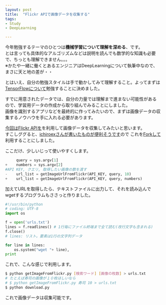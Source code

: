 ```yaml
---
layout: post
title:  "Flickr APIで画像データを収集する"
tags:
- Study
- DeepLearning

---
```

今年勉強するテーマのひとつは**機械学習について理解を深める**、です。  
とは言っても具体的なアルゴリズムなどは説明を読んでも数学的な知識も必要で、ちっとも理解できません。。。  
※かたや一緒に働くとあるエンジニアはDeepLearningについて執筆中なので、まさに天と地の差が・・

とはいえ、自分の勉強スタイルは手で動かしてみて理解すること。よってまずは[TensorFlowについて][TensorFlow]勉強することに決めました。

すでに用意されたデータでは、自分の力量では理解まで進まない可能性があるので、学習用データの作成から取り組んでみることにしました。  
画像を識別するアプリなどを最終的に作ってみたいので、まずは画像データの収集するノウハウを手に入れる必要があります。

[今回はFlickr APIを][FlickrDevelop]を利用して画像データを収集してみたいと思います。  
すこしググると、[ichiroexさんが書いたものが便利そうです](http://qiita.com/ichiroex/items/605fec47b3188b31bd53)ので
これを[Forkして](https://github.com/WataruSuzuki/getImageFromFlickr)利用することにしました。

ここだけ、少しいじって使いやすくします。

```diff:getImageFromFlickr.py
     query = sys.argv[1]
+    numbers = sys.argv[2]
#API KEY, クエリ, 取得したい画像の数を渡す
-    url_list = getImageUrlFromFlickr(API_KEY, query, 10)
+    url_list = getImageUrlFromFlickr(API_KEY, query, numbers)
```

加えてURLを取得したら、テキストファイルに出力して、それを読み込んでwgetするプログラムもささっと作りました。

```python
#!/usr/bin/python
# coding: UTF-8
import os

f = open('urls.txt')
lines = f.readlines() # 1行毎にファイル終端まで全て読む(改行文字も含まれる)
f.close()
# lines: リスト。要素は1行の文字列データ

for line in lines:
    os.system("wget "+ line),
print
```

これで、こんな感じで利用します。

```bash
$ python getImageFromFlickr.py [検索ワード] [画像の枚数] > urls.txt
# たとえば寿司の画像が１０枚ほしいなら
# $ python getImageFromFlickr.py 寿司 10 > urls.txt
$ python download.py
```

これで画像データは収集可能です。

<!--
<a href="https://px.a8.net/svt/ejp?a8mat=2TIH2O+BZ1UR6+50+35UAKX" target="_blank" rel="nofollow">
<img border="0" width="300" height="250" alt="" src="https://www29.a8.net/svt/bgt?aid=170503152724&wid=001&eno=01&mid=s00000000018019121000&mc=1"></a>
<img border="0" width="1" height="1" src="https://www15.a8.net/0.gif?a8mat=2TIH2O+BZ1UR6+50+35UAKX" alt="">
-->


[TensorFlow]: https://www.tensorflow.org/
[FlickrDevelop]: https://www.flickr.com/services/api/
